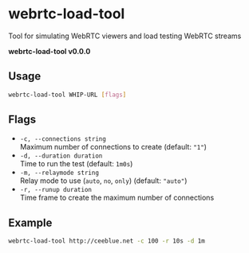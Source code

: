 # webrtc-load-tool
Tool for simulating WebRTC viewers and load testing WebRTC streams

**webrtc-load-tool v0.0.0**  

## Usage  
```sh
webrtc-load-tool WHIP-URL [flags]
```

## Flags  
- `-c, --connections string`  
  Maximum number of connections to create (default: `"1"`)  
- `-d, --duration duration`  
  Time to run the test (default: `1m0s`)  
- `-m, --relaymode string`  
  Relay mode to use (`auto`, `no`, `only`) (default: `"auto"`)  
- `-r, --runup duration`  
  Time frame to create the maximum number of connections  

## Example  
```sh
webrtc-load-tool http://ceeblue.net -c 100 -r 10s -d 1m
```
